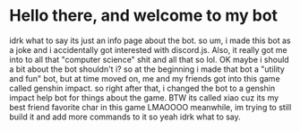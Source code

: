 # Hello there, and welcome to my bot

idrk what to say its just an info page about the bot.
so um, i made this bot as a joke and i accidentally got interested with discord.js.
Also, it really got me into to all that "computer science" shit and all that so lol.
OK maybe i should a bit about the bot shouldn't i?
so at the beginning i made that bot a "utility and fun" bot, but at time moved on, me and my friends got into this game called genshin impact.
so right after that, i changed the bot to a genshin impact help bot for things about the game.
BTW its called xiao cuz its my best friend favorite char in this game LMAOOOO
meanwhile, im trying to still build it and add more commands to it so yeah idrk what to say.
